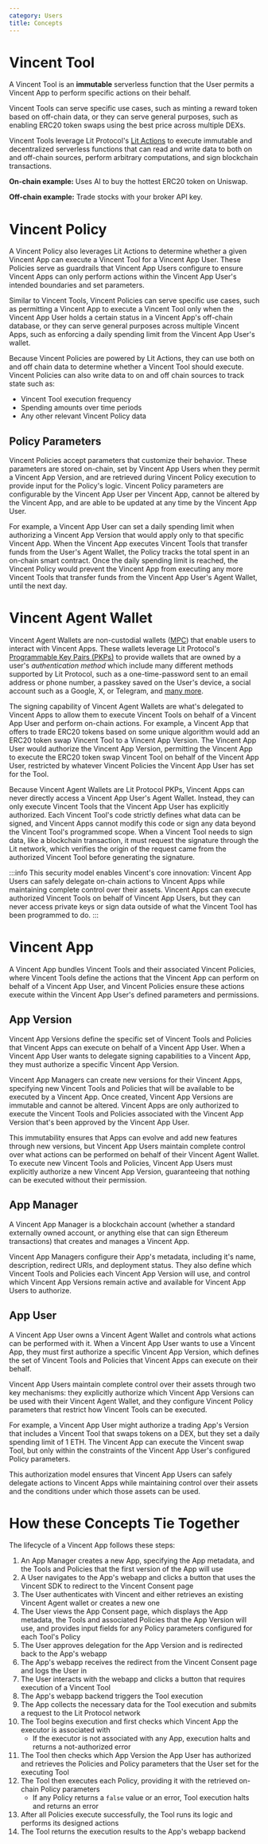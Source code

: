 ```yaml
---
category: Users
title: Concepts
---
```


# Vincent Tool

A Vincent Tool is an **immutable** serverless function that the User permits a Vincent App to perform specific actions on their behalf.

Vincent Tools can serve specific use cases, such as minting a reward token based on off-chain data, or they can serve general purposes, such as enabling ERC20 token swaps using the best price across multiple DEXs.

Vincent Tools leverage Lit Protocol's [Lit Actions](https://developer.litprotocol.com/sdk/serverless-signing/overview) to execute immutable and decentralized serverless functions that can read and write data to both on and off-chain sources, perform arbitrary computations, and sign blockchain transactions.

**On-chain example:** Uses AI to buy the hottest ERC20 token on Uniswap.
	
**Off-chain example:** Trade stocks with your broker API key.

# Vincent Policy

A Vincent Policy also leverages Lit Actions to determine whether a given Vincent App can execute a Vincent Tool for a Vincent App User. These Policies serve as guardrails that Vincent App Users configure to ensure Vincent Apps can only perform actions within the Vincent App User's intended boundaries and set parameters.

Similar to Vincent Tools, Vincent Policies can serve specific use cases, such as permitting a Vincent App to execute a Vincent Tool only when the Vincent App User holds a certain status in a Vincent App's off-chain database, or they can serve general purposes across multiple Vincent Apps, such as enforcing a daily spending limit from the Vincent App User's wallet.

Because Vincent Policies are powered by Lit Actions, they can use both on and off chain data to determine whether a Vincent Tool should execute. Vincent Policies can also write data to on and off chain sources to track state such as:

- Vincent Tool execution frequency
- Spending amounts over time periods
- Any other relevant Vincent Policy data

## Policy Parameters

Vincent Policies accept parameters that customize their behavior. These parameters are stored on-chain, set by Vincent App Users when they permit a Vincent App Version, and are retrieved during Vincent Policy execution to provide input for the Policy's logic. Vincent Policy parameters are configurable by the Vincent App User per Vincent App, cannot be altered by the Vincent App, and are able to be updated at any time by the Vincent App User.

For example, a Vincent App User can set a daily spending limit when authorizing a Vincent App Version that would apply only to that specific Vincent App. When the Vincent App executes Vincent Tools that transfer funds from the User's Agent Wallet, the Policy tracks the total spent in an on-chain smart contract. Once the daily spending limit is reached, the Vincent Policy would prevent the Vincent App from executing any more Vincent Tools that transfer funds from the Vincent App User's Agent Wallet, until the next day.

# Vincent Agent Wallet

Vincent Agent Wallets are non-custodial wallets ([MPC](https://en.wikipedia.org/wiki/Secure_multi-party_computation)) that enable users to interact with Vincent Apps. These wallets leverage Lit Protocol's [Programmable Key Pairs (PKPs)](https://developer.litprotocol.com/user-wallets/pkps/overview) to provide wallets that are owned by a user's _authentication method_ which include many different methods supported by Lit Protocol, such as a one-time-password sent to an email address or phone number, a passkey saved on the User's device, a social account such as a Google, X, or Telegram, and [many more](https://developer.litprotocol.com/user-wallets/pkps/advanced-topics/auth-methods/overview#existing-supported-auth-methods).

The signing capability of Vincent Agent Wallets are what's delegated to Vincent Apps to allow them to execute Vincent Tools on behalf of a Vincent App User and perform on-chain actions. For example, a Vincent App that offers to trade ERC20 tokens based on some unique algorithm would add an ERC20 token swap Vincent Tool to a Vincent App Version. The Vincent App User would authorize the Vincent App Version, permitting the Vincent App to execute the ERC20 token swap Vincent Tool on behalf of the Vincent App User, restricted by whatever Vincent Policies the Vincent App User has set for the Tool.

Because Vincent Agent Wallets are Lit Protocol PKPs, Vincent Apps can never directly access a Vincent App User's Agent Wallet. Instead, they can only execute Vincent Tools that the Vincent App User has explicitly authorized. Each Vincent Tool's code strictly defines what data can be signed, and Vincent Apps cannot modify this code or sign any data beyond the Vincent Tool's programmed scope. When a Vincent Tool needs to sign data, like a blockchain transaction, it must request the signature through the Lit network, which verifies the origin of the request came from the authorized Vincent Tool before generating the signature.

:::info
This security model enables Vincent's core innovation: Vincent App Users can safely delegate on-chain actions to Vincent Apps while maintaining complete control over their assets. Vincent Apps can execute authorized Vincent Tools on behalf of Vincent App Users, but they can never access private keys or sign data outside of what the Vincent Tool has been programmed to do.
:::

# Vincent App

A Vincent App bundles Vincent Tools and their associated Vincent Policies, where Vincent Tools define the actions that the Vincent App can perform on behalf of a Vincent App User, and Vincent Policies ensure these actions execute within the Vincent App User's defined parameters and permissions.

## App Version

Vincent App Versions define the specific set of Vincent Tools and Policies that Vincent Apps can execute on behalf of a Vincent App User. When a Vincent App User wants to delegate signing capabilities to a Vincent App, they must authorize a specific Vincent App Version.

Vincent App Managers can create new versions for their Vincent Apps, specifying new Vincent Tools and Policies that will be available to be executed by a Vincent App. Once created, Vincent App Versions are immutable and cannot be altered. Vincent Apps are only authorized to execute the Vincent Tools and Policies associated with the Vincent App Version that's been approved by the Vincent App User.

This immutability ensures that Apps can evolve and add new features through new versions, but Vincent App Users maintain complete control over what actions can be performed on behalf of their Vincent Agent Wallet. To execute new Vincent Tools and Policies, Vincent App Users must explicitly authorize a new Vincent App Version, guaranteeing that nothing can be executed without their permission.

## App Manager

A Vincent App Manager is a blockchain account (whether a standard externally owned account, or anything else that can sign Ethereum transactions) that creates and manages a Vincent App.

Vincent App Managers configure their App's metadata, including it's name, description, redirect URIs, and deployment status. They also define which Vincent Tools and Policies each Vincent App Version will use, and control which Vincent App Versions remain active and available for Vincent App Users to authorize.

## App User

A Vincent App User owns a Vincent Agent Wallet and controls what actions can be performed with it. When a Vincent App User wants to use a Vincent App, they must first authorize a specific Vincent App Version, which defines the set of Vincent Tools and Policies that Vincent Apps can execute on their behalf.

Vincent App Users maintain complete control over their assets through two key mechanisms: they explicitly authorize which Vincent App Versions can be used with their Vincent Agent Wallet, and they configure Vincent Policy parameters that restrict how Vincent Tools can be executed.

For example, a Vincent App User might authorize a trading App's Version that includes a Vincent Tool that swaps tokens on a DEX, but they set a daily spending limit of 1 ETH. The Vincent App can execute the Vincent swap Tool, but only within the constraints of the Vincent App User's configured Policy parameters.

This authorization model ensures that Vincent App Users can safely delegate actions to Vincent Apps while maintaining control over their assets and the conditions under which those assets can be used.

# How these Concepts Tie Together

The lifecycle of a Vincent App follows these steps:

1. An App Manager creates a new App, specifying the App metadata, and the Tools and Policies that the first version of the App will use
2. A User navigates to the App's webapp and clicks a button that uses the Vincent SDK to redirect to the Vincent Consent page
3. The User authenticates with Vincent and either retrieves an existing Vincent Agent wallet or creates a new one
4. The User views the App Consent page, which displays the App metadata, the Tools and associated Policies that the App Version will use, and provides input fields for any Policy parameters configured for each Tool's Policy
5. The User approves delegation for the App Version and is redirected back to the App's webapp
6. The App's webapp receives the redirect from the Vincent Consent page and logs the User in
7. The User interacts with the webapp and clicks a button that requires execution of a Vincent Tool
8. The App's webapp backend triggers the Tool execution
9.  The App collects the necessary data for the Tool execution and submits a request to the Lit Protocol network
10. The Tool begins execution and first checks which Vincent App the executor is associated with
    - If the executor is not associated with any App, execution halts and returns a not-authorized error
11. The Tool then checks which App Version the App User has authorized and retrieves the Policies and Policy parameters that the User set for the executing Tool
12. The Tool then executes each Policy, providing it with the retrieved on-chain Policy parameters
    - If any Policy returns a `false` value or an error, Tool execution halts and returns an error
13. After all Policies execute successfully, the Tool runs its logic and performs its designed actions
14. The Tool returns the execution results to the App's webapp backend